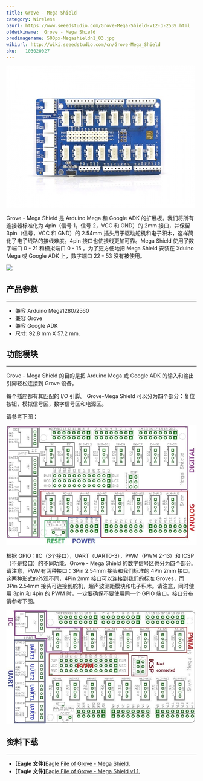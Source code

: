 ```yaml
---
title: Grove - Mega Shield
category: Wireless
bzurl: https://www.seeedstudio.com/Grove-Mega-Shield-v12-p-2539.html
oldwikiname:  Grove - Mega Shield
prodimagename: 500px-Megashieldn1_03.jpg
wikiurl: http://wiki.seeedstudio.com/cn/Grove-Mega_Shield
sku:   103020027
---
```

![](https://github.com/SeeedDocument/Grove-Mega_Shield/raw/master/img/500px-Megashieldn1_03.jpg)

Grove - Mega Shield 是 Arduino Mega 和 Google ADK 的扩展板。我们将所有连接器标准化为 4pin（信号 1，信号 2，VCC 和 GND）的 2mm 接口，并保留 3pin（信号，VCC 和 GND）的 2.54mm 插头用于驱动舵机和电子积木，这样简化了电子线路的接线难度。4pin 接口也使接线更加可靠。Mega Shield 使用了数字端口 0 - 21 和模拟端口 0 - 15 。为了更方便地把 Mega Shield 安装在 Xduino Mega 或 Google ADK 上，数字端口 22 - 53 没有被使用。

[![](https://github.com/SeeedDocument/wiki_chinese/raw/master/docs/images/click_to_buy.PNG)](https://item.taobao.com/item.htm?spm=a1z10.5-c.w4002-11172345288.24.33bb79d0opc3Rx&id=45770800195)

## 产品参数
---
- 兼容 Arduino Mega1280/2560
- 兼容 Grove
- 兼容 Google ADK
- 尺寸: 92.8 mm X 57.2 mm.

## 功能模块
---
Grove - Mega Shield 的目的是把 Arduino Mega 或 Google ADK 的输入和输出引脚轻松连接到 Grove 设备。

每个插座都有其匹配的 I/O 引脚。 Grove-Mega Shield 可以分为四个部分：复位按钮，模拟信号区，数字信号区和电源区。

请参考下图：

![](https://github.com/SeeedDocument/Grove-Mega_Shield/raw/master/img/Megashield001.jpg)

根据 GPIO : IIC（3个接口），UART（UART0-3），PWM（PWM 2-13）和 ICSP（不是接口）的不同功能，Grove - Mega Shield 的数字信号区也分为四个部分。请注意，PWM有两种接口：3Pin 2.54mm 接头和我们标准的 4Pin 2mm 接口。 这两种形式的外观不同，4Pin 2mm 接口可以连接到我们的标准 Groves，而 3Pin 2.54mm 接头可连接到舵机，超声波测距模块和电子积木。请注意，同时使用 3pin 和 4pin 的 PWM 时，一定要确保不要使用同一个 GPIO 端口。接口分布请参考下图。

![](https://github.com/SeeedDocument/Grove-Mega_Shield/raw/master/img/Megashield002.jpg)

## 资料下载
---
- **[Eagle 文件]**[Eagle File of Grove - Mega Shield.](https://github.com/SeeedDocument/Grove-Mega_Shield/raw/master/res/Eagle_file_of_Megashield.zip)
- **[Eagle 文件]**[Eagle File of Grove - Mega Shield v1.1.](https://github.com/SeeedDocument/Grove-Mega_Shield/raw/master/res/Eagle_file_of_Megashield_v1.1.zip)
